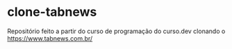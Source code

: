 # clone-tabnews
Repositório feito a partir do curso de programação do curso.dev clonando o https://www.tabnews.com.br/
